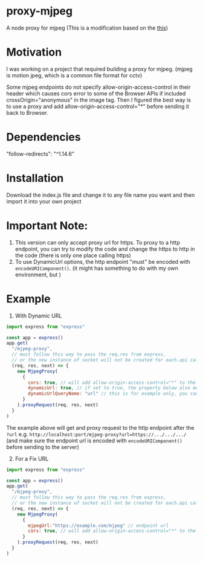 # proxy-mjpeg
A node proxy for mjpeg
(This is a modification based on the [this](https://github.com/legege/node-mjpeg-proxy#readme))
# Motivation
I was working on a project that required building a proxy for mjpeg. (mjpeg is motion jpeg, which is a common file format for cctv)

Some mjpeg endpoints do not specify allow-origin-access-control in their header which causes cors error to some of the Browser APIs if included crossOrigin="anonymous" in the image tag.
Then I figured the best way is to use a proxy and add allow-origin-access-control="*" before sending it back to Browser.
# Dependencies
"follow-redirects": "^1.14.6"
# Installation
Download the index.js file and change it to any file name you want and then import it into your own project
# Important Note:
1. This version can only accept proxy url for https. To proxy to a http endpoint, you can try to modify the code and change the https to http in the code (there is only one place calling https)
2. To use DynamicUrl options, the http endpoint "must" be encoded with `encodeURIComponent()`. (it might has something to do with my own environment, but )
# Example
1. With Dynamic URL
```javascript
import express from "express"

const app = express()
app.get(
  "/mjpeg-proxy",
  // must follow this way to pass the req,res from express,
  // or the new instance of socket will not be created for each.api call
  (req, res, next) => {
    new MjpegProxy(
      {
        cors: true, // will add allow-origin-access-control="*" to the respond header
        dynamicUrl: true, // if set to true, the property below also must be  defined
        dynamicUrlQueryName: "url" // this is for example only, you can define any query url key you want
      }
    ).proxyRequest(req, res, next)
  }
)
```
The example above will get and proxy request to the http endpoint after the `?url`
e.g. `http://localhost:port/mjpeg-proxy?url=https://.../.../.../` (and make sure the endpoint url is encoded with `encodeURIComponent()` before sending to the server)

2. For a Fix URL
```javascript
import express from "express"

const app = express()
app.get(
  "/mjpeg-proxy",
  // must follow this way to pass the req,res from express,
  // or the new instance of socket will not be created for each.api call
  (req, res, next) => {
    new MjpegProxy(
      {
        mjpegUrl:"https://example.com/mjpeg" // endpoint url
        cors: true, // will add allow-origin-access-control="*" to the respond header
      }
    ).proxyRequest(req, res, next)
  }
)
```

